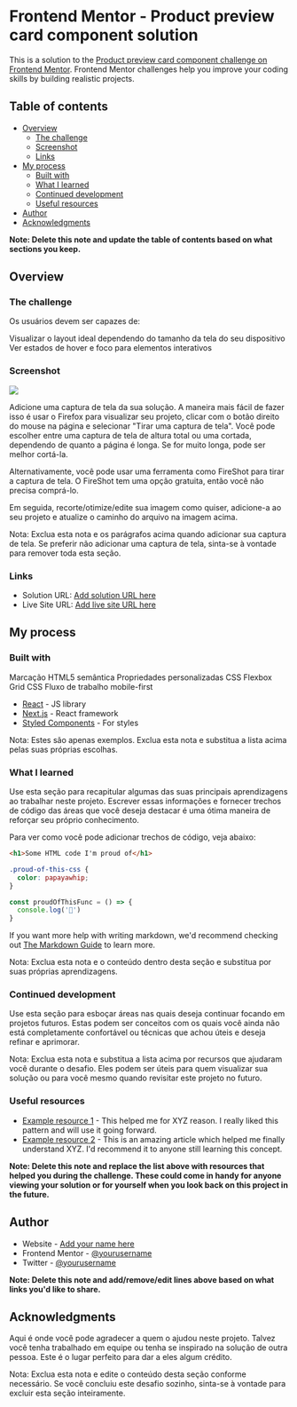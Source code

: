 # Frontend Mentor - Product preview card component solution

This is a solution to the [Product preview card component challenge on Frontend Mentor](https://www.frontendmentor.io/challenges/product-preview-card-component-GO7UmttRfa). Frontend Mentor challenges help you improve your coding skills by building realistic projects. 

## Table of contents

- [Overview](#overview)
  - [The challenge](#the-challenge)
  - [Screenshot](#screenshot)
  - [Links](#links)
- [My process](#my-process)
  - [Built with](#built-with)
  - [What I learned](#what-i-learned)
  - [Continued development](#continued-development)
  - [Useful resources](#useful-resources)
- [Author](#author)
- [Acknowledgments](#acknowledgments)

**Note: Delete this note and update the table of contents based on what sections you keep.**

## Overview

### The challenge

Os usuários devem ser capazes de:

Visualizar o layout ideal dependendo do tamanho da tela do seu dispositivo
Ver estados de hover e foco para elementos interativos

### Screenshot

![](./screenshot.jpg)

Adicione uma captura de tela da sua solução. A maneira mais fácil de fazer isso é usar o Firefox para visualizar seu projeto, clicar com o botão direito do mouse na página e selecionar "Tirar uma captura de tela". Você pode escolher entre uma captura de tela de altura total ou uma cortada, dependendo de quanto a página é longa. Se for muito longa, pode ser melhor cortá-la.

Alternativamente, você pode usar uma ferramenta como FireShot para tirar a captura de tela. O FireShot tem uma opção gratuita, então você não precisa comprá-lo.

Em seguida, recorte/otimize/edite sua imagem como quiser, adicione-a ao seu projeto e atualize o caminho do arquivo na imagem acima.

Nota: Exclua esta nota e os parágrafos acima quando adicionar sua captura de tela. Se preferir não adicionar uma captura de tela, sinta-se à vontade para remover toda esta seção.

### Links

- Solution URL: [Add solution URL here](https://your-solution-url.com)
- Live Site URL: [Add live site URL here](https://your-live-site-url.com)

## My process

### Built with

  Marcação HTML5 semântica
  Propriedades personalizadas CSS
  Flexbox
  Grid CSS
  Fluxo de trabalho mobile-first
- [React](https://reactjs.org/) - JS library
- [Next.js](https://nextjs.org/) - React framework
- [Styled Components](https://styled-components.com/) - For styles

Nota: Estes são apenas exemplos. Exclua esta nota e substitua a lista acima pelas suas próprias escolhas.

### What I learned

Use esta seção para recapitular algumas das suas principais aprendizagens ao trabalhar neste projeto. Escrever essas informações e fornecer trechos de código das áreas que você deseja destacar é uma ótima maneira de reforçar seu próprio conhecimento.

Para ver como você pode adicionar trechos de código, veja abaixo:

```html
<h1>Some HTML code I'm proud of</h1>
```
```css
.proud-of-this-css {
  color: papayawhip;
}
```
```js
const proudOfThisFunc = () => {
  console.log('🎉')
}
```

If you want more help with writing markdown, we'd recommend checking out [The Markdown Guide](https://www.markdownguide.org/) to learn more.

Nota: Exclua esta nota e o conteúdo dentro desta seção e substitua por suas próprias aprendizagens.

### Continued development

Use esta seção para esboçar áreas nas quais deseja continuar focando em projetos futuros. Estas podem ser conceitos com os quais você ainda não está completamente confortável ou técnicas que achou úteis e deseja refinar e aprimorar.

Nota: Exclua esta nota e substitua a lista acima por recursos que ajudaram você durante o desafio. Eles podem ser úteis para quem visualizar sua solução ou para você mesmo quando revisitar este projeto no futuro.

### Useful resources

- [Example resource 1](https://www.example.com) - This helped me for XYZ reason. I really liked this pattern and will use it going forward.
- [Example resource 2](https://www.example.com) - This is an amazing article which helped me finally understand XYZ. I'd recommend it to anyone still learning this concept.

**Note: Delete this note and replace the list above with resources that helped you during the challenge. These could come in handy for anyone viewing your solution or for yourself when you look back on this project in the future.**

## Author

- Website - [Add your name here](https://www.your-site.com)
- Frontend Mentor - [@yourusername](https://www.frontendmentor.io/profile/yourusername)
- Twitter - [@yourusername](https://www.twitter.com/yourusername)

**Note: Delete this note and add/remove/edit lines above based on what links you'd like to share.**

## Acknowledgments

Aqui é onde você pode agradecer a quem o ajudou neste projeto. Talvez você tenha trabalhado em equipe ou tenha se inspirado na solução de outra pessoa. Este é o lugar perfeito para dar a eles algum crédito.

Nota: Exclua esta nota e edite o conteúdo desta seção conforme necessário. Se você concluiu este desafio sozinho, sinta-se à vontade para excluir esta seção inteiramente.
